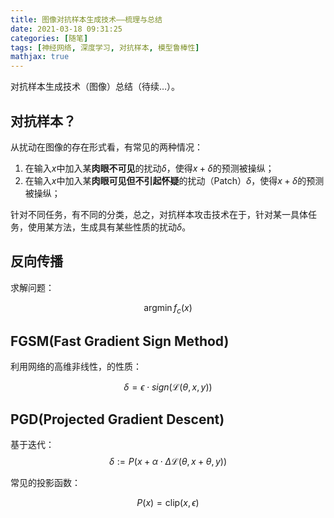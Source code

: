 ```yaml
---
title: 图像对抗样本生成技术——梳理与总结
date: 2021-03-18 09:31:25
categories: [随笔]
tags: [神经网络, 深度学习, 对抗样本, 模型鲁棒性]
mathjax: true
---
```


对抗样本生成技术（图像）总结（待续…）。

<!--more-->

## 对抗样本？
从扰动在图像的存在形式看，有常见的两种情况：
1. 在输入$x$中加入某**肉眼不可见**的扰动$\delta$，使得$x+\delta$的预测被操纵；
2. 在输入$x$中加入某**肉眼可见但不引起怀疑**的扰动（Patch）$\delta$，使得$x+\delta$的预测被操纵；

针对不同任务，有不同的分类，总之，对抗样本攻击技术在于，针对某一具体任务，使用某方法，生成具有某些性质的扰动$\delta$。

## 反向传播
求解问题：

$$\mathop{\arg\min} f_c(x)$$

## FGSM(Fast Gradient Sign Method)
利用网络的高维非线性，的性质：

$$\delta=\epsilon \cdot sign(\mathcal{L}(\theta, x, y))$$

## PGD(Projected Gradient Descent)
基于迭代：
$$\delta :=P(x+\alpha\cdot\Delta \mathcal{L}(\theta, x+\theta, y))$$

常见的投影函数：

$$P(x)=\text{clip}(x, \epsilon)$$

